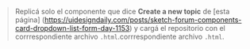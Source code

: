 > Replicá solo el componente que dice **Create a new topic** de [esta página]
(https://uidesigndaily.com/posts/sketch-forum-components-card-dropdown-list-form-day-1153) y cargá el repositorio con el corrrespondiente archivo `.html`.corrrespondiente archivo `.html`.
